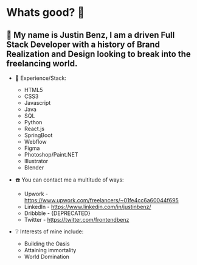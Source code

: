 # Whats good? 🧙
 
 ## 💬 My name is Justin Benz, I am a driven Full Stack Developer with a history of Brand Realization and Design looking to break into the freelancing world.


- 🥇 Experience/Stack:
  - HTML5
  - CSS3
  - Javascript
  - Java
  - SQL
  - Python
  - React.js
  - SpringBoot
  - Webflow
  - Figma
  - Photoshop/Paint.NET
  - Illustrator
  - Blender

- ☎️ You can contact me a multitude of ways:
   - Upwork - https://www.upwork.com/freelancers/~01fe4cc6a60044f695
   - LinkedIn - https://www.linkedin.com/in/justinbenz/
   - Dribbble - {DEPRECATED}
   - Twitter - https://twitter.com/frontendbenz
  
- ❔ Interests of mine include:
    - Building the Oasis
    - Attaining immortality
    - World Domination
